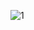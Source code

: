 ![1](https://user-images.githubusercontent.com/73426989/159288130-5aa08442-8154-4e23-b784-ce217d1a5a3f.png)

